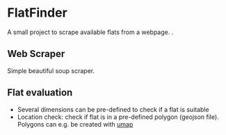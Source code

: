 # FlatFinder
A small project to scrape available flats from a webpage. .

## Web Scraper
Simple beautiful soup scraper.

## Flat evaluation
* Several dimensions can be pre-defined to check if a flat is suitable
* Location check: check if flat is in a pre-defined polygon (geojson file). Polygons can e.g. be created with [umap](https://umap.openstreetmap.de/en)
